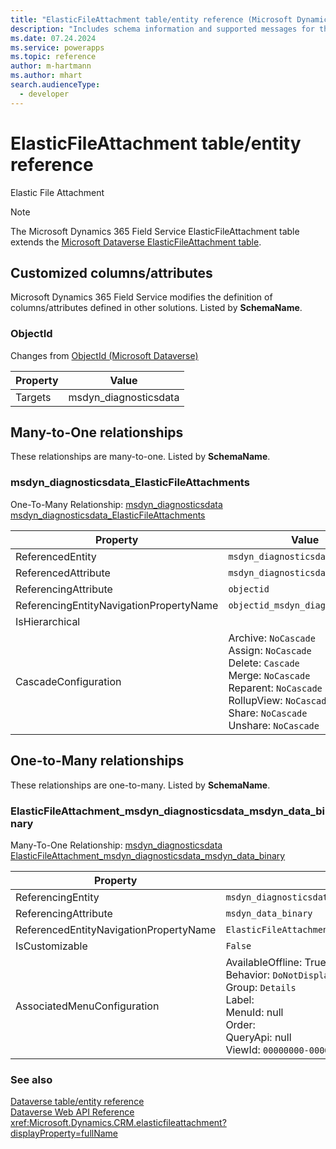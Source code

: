 ```yaml
---
title: "ElasticFileAttachment table/entity reference (Microsoft Dynamics 365 Field Service)"
description: "Includes schema information and supported messages for the ElasticFileAttachment table/entity with Microsoft Dynamics 365 Field Service."
ms.date: 07.24.2024
ms.service: powerapps
ms.topic: reference
author: m-hartmann
ms.author: mhart
search.audienceType: 
  - developer
---
```


# ElasticFileAttachment table/entity reference

Elastic File Attachment

> [!NOTE]
> The Microsoft Dynamics 365 Field Service ElasticFileAttachment table extends the [Microsoft Dataverse ElasticFileAttachment table](/power-apps/developer/data-platform/reference/entities/elasticfileattachment).



## Customized columns/attributes

Microsoft Dynamics 365 Field Service modifies the definition of columns/attributes defined in other solutions. Listed by **SchemaName**.

### <a name="BKMK_ObjectId"></a> ObjectId

Changes from [ObjectId (Microsoft Dataverse)](/power-apps/developer/data-platform/reference/entities/elasticfileattachment#BKMK_ObjectId)

|Property|Value|
|---|---|
|Targets|msdyn_diagnosticsdata|


## Many-to-One relationships

These relationships are many-to-one. Listed by **SchemaName**.

### <a name="BKMK_msdyn_diagnosticsdata_ElasticFileAttachments"></a> msdyn_diagnosticsdata_ElasticFileAttachments

One-To-Many Relationship: [msdyn_diagnosticsdata msdyn_diagnosticsdata_ElasticFileAttachments](msdyn_diagnosticsdata.md#BKMK_msdyn_diagnosticsdata_ElasticFileAttachments)

|Property|Value|
|---|---|
|ReferencedEntity|`msdyn_diagnosticsdata`|
|ReferencedAttribute|`msdyn_diagnosticsdataid`|
|ReferencingAttribute|`objectid`|
|ReferencingEntityNavigationPropertyName|`objectid_msdyn_diagnosticsdata`|
|IsHierarchical||
|CascadeConfiguration|Archive: `NoCascade`<br />Assign: `NoCascade`<br />Delete: `Cascade`<br />Merge: `NoCascade`<br />Reparent: `NoCascade`<br />RollupView: `NoCascade`<br />Share: `NoCascade`<br />Unshare: `NoCascade`|


## One-to-Many relationships

These relationships are one-to-many. Listed by **SchemaName**.

### <a name="BKMK_ElasticFileAttachment_msdyn_diagnosticsdata_msdyn_data_binary"></a> ElasticFileAttachment_msdyn_diagnosticsdata_msdyn_data_binary

Many-To-One Relationship: [msdyn_diagnosticsdata ElasticFileAttachment_msdyn_diagnosticsdata_msdyn_data_binary](msdyn_diagnosticsdata.md#BKMK_ElasticFileAttachment_msdyn_diagnosticsdata_msdyn_data_binary)

|Property|Value|
|---|---|
|ReferencingEntity|`msdyn_diagnosticsdata`|
|ReferencingAttribute|`msdyn_data_binary`|
|ReferencedEntityNavigationPropertyName|`ElasticFileAttachment_msdyn_diagnosticsdata_msdyn_data_binary`|
|IsCustomizable|`False`|
|AssociatedMenuConfiguration|AvailableOffline: True<br />Behavior: `DoNotDisplay`<br />Group: `Details`<br />Label: <br />MenuId: null<br />Order: <br />QueryApi: null<br />ViewId: `00000000-0000-0000-0000-000000000000`|



### See also

[Dataverse table/entity reference](../about-entity-reference.md)  
[Dataverse Web API Reference](/power-apps/developer/data-platform/webapi/reference/about)   
<xref:Microsoft.Dynamics.CRM.elasticfileattachment?displayProperty=fullName>

